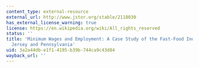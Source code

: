 ```yaml
---
content_type: external-resource
external_url: http://www.jstor.org/stable/2118030
has_external_license_warning: true
license: https://en.wikipedia.org/wiki/All_rights_reserved
status: ''
title: 'Minimum Wages and Employment: A Case Study of the Fast-Food Industry in New
  Jersey and Pennsylvania'
uid: 3a2a44db-e1f1-4195-b39b-744ca9c43d84
wayback_url: ''
---
```

